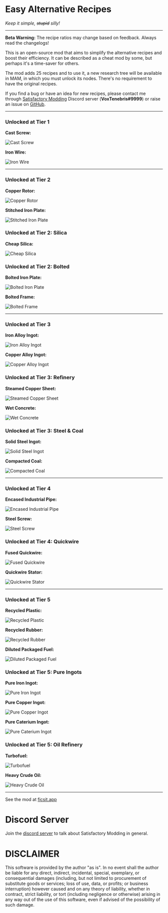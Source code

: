 # Easy Alternative Recipes
_Keep it simple, ~~stupid~~ silly!_

---

**Beta Warning:** The recipe ratios may change based on feedback. Always read the changelogs!

This is an open-source mod that aims to simplify the alternative recipes and boost their efficiency. It can be described as a cheat mod by some, but perhaps it's a time-saver for others.

The mod adds 25 recipes and to use it, a new research tree will be available in MAM, in which you must unlock its nodes. There's no requirement to have the original recipes.

If you find a bug or have an idea for new recipes, please contact me through [Satisfactory Modding](https://discord.gg/satisfactorymodding) Discord server (**VoxTenebris#9999**) or raise an issue on [GitHub](https://github.com/VoxTenebris/EasyAltRecipes/issues "GitHub Issue Page").

---
### **Unlocked at Tier 1**

**Cast Screw:**

![Cast Screw](Assets/cast_screw.png)

**Iron Wire:**

![Iron Wire](Assets/iron_wire.png)

---

### **Unlocked at Tier 2**

**Copper Rotor:**

![Copper Rotor](Assets/copper_rotor.png)

**Stitched Iron Plate:**

![Stitched Iron Plate](Assets/stitched_ironplate.png)

### **Unlocked at Tier 2: Silica**

**Cheap Silica:**

![Cheap Silica](Assets/cheap_silica.png)

### **Unlocked at Tier 2: Bolted**

**Bolted Iron Plate:**

![Bolted Iron Plate](Assets/bolted_ironplate.png)

**Bolted Frame:**

![Bolted Frame](Assets/bolted_frame.png)

---

### **Unlocked at Tier 3**

**Iron Alloy Ingot:**

![Iron Alloy Ingot](Assets/iron_alloy.png)

**Copper Alloy Ingot:**

![Copper Alloy Ingot](Assets/copper_alloy.png)

### **Unlocked at Tier 3: Refinery**

**Steamed Copper Sheet:**

![Steamed Copper Sheet](Assets/steamed_copper_sheet.png)

**Wet Concrete:**

![Wet Concrete](Assets/wet_concrete.png)

### **Unlocked at Tier 3: Steel & Coal**

**Solid Steel Ingot:**

![Solid Steel Ingot](Assets/solid_steel.png)

**Compacted Coal:**

![Compacted Coal](Assets/enriched_coal.png)

---

### **Unlocked at Tier 4**

**Encased Industrial Pipe:**

![Encased Industrial Pipe](Assets/encased_industrial_pipe.png)

**Steel Screw:**

![Steel Screw](Assets/steel_screw.png)

### **Unlocked at Tier 4: Quickwire**

**Fused Quickwire:**

![Fused Quickwire](Assets/quickwire.png)

**Quickwire Stator:**

![Quickwire Stator](Assets/stator.png)


---
### **Unlocked at Tier 5**

**Recycled Plastic:**

![Recycled Plastic](Assets/plastic.png)

**Recycled Rubber:**

![Recycled Rubber](Assets/rubber.png)

**Diluted Packaged Fuel:**

![Diluted Packaged Fuel](Assets/diluted_packaged_fuel.png)

### **Unlocked at Tier 5: Pure Ingots**

**Pure Iron Ingot:**

![Pure Iron Ingot](Assets/pure_iron.png)

**Pure Copper Ingot:**

![Pure Copper Ingot](Assets/pure_copper.png)

**Pure Caterium Ingot:**

![Pure Caterium Ingot](Assets/pure_caterium.png)
 
### **Unlocked at Tier 5: Oil Refinery**

**Turbofuel:**

![Turbofuel](Assets/turbofuel.png)

**Heavy Crude Oil:**

![Heavy Crude Oil](Assets/heavy_crude_oil.png)

---

See the mod at [ficsit.app](https://ficsit.app/mod/3uhv2zfATu63Hi)

# Discord Server
Join the [discord server](https://discord.gg/satisfactorymodding) to talk about Satisfactory Modding in general.

# DISCLAIMER
This software is provided by the author "as is". In no event shall the author be liable for any direct, indirect, incidental, special, exemplary, or consequential damages (including, but not limited to procurement of substitute goods or services; loss of use, data, or profits; or business interruption) however caused and on any theory of liability, whether in contract, strict liability, or tort (including negligence or otherwise) arising in any way out of the use of this software, even if advised of the possibility of such damage.

